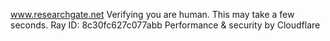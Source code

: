 www.researchgate.net
Verifying you are human. This may take a few seconds.
Ray ID: 8c30fc627c077abb
Performance & security by Cloudflare